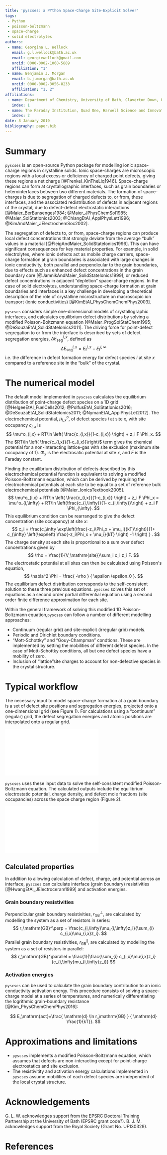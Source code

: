 ```yaml
---
title: 'pyscses: a PYthon Space-Charge Site-Explicit Solver'
tags:
 - Python
 - poisson-boltzmann
 - space-charge
 - solid electrolytes
authors:
 - name: Georgina L. Wellock
   email: g.l.wellock@bath.ac.uk
   email: georgiewellock@gmail.com
   orcid: 0000-0002-1068-5889
   affiliation: "1"
 - name: Benjamin J. Morgan
   email: b.j.morgan@bath.ac.uk
   orcid: 0000-0002-3056-8233
   affiliation: "1, 2"
affiliations:
 - name: Department of Chemistry, University of Bath, Claverton Down, UK, BA2 7AY
   index: 1
 - name: The Faraday Institution, Quad One, Harwell Science and Innovation Campus, Didcot, UK
   index: 2
date: 8 January 2019
bibliography: paper.bib
---
```


# Summary

``pyscses`` is an open-source Python package for modelling ionic space-charge regions in crystalline solids. Ionic space-charges are microscopic regions with a local excess or deficiency of charged point defects, giving these regions a net charge [@Frenkel_KinTheLiq1946]. Space-charge regions can form at crystallographic interfaces, such as grain boundaries or heterointerfaces between two different materials. The formation of space-charges is due to segregation of charged defects to, or from, these interfaces, and the associated redistribution of defects in adjacent regions of the crystal, due to defect&ndash;defect electrostatic interactions [@Maier_BerBunsenges1984; @Maier_JPhysChemSol1985; @Maier_SolStatIonics2003; @ChiangEtAl_ApplPhysLett1996; @KimAndMaier_JElectrochemSoc2002]. 

The segregation of defects to, or from, space-charge regions can produce local defect concentrations that strongly deviate from the average &ldquo;bulk&rdquo; values in a material [@FleigAndMaier_SolidStateIonics1996]. This can have significant consequences for key material properties. For example, in solid electrolytes, where ionic defects act as mobile charge carriers, space-charge formation at grain boundaries is associated with large changes in ionic conductivity, both parallel and perpendicular to the grain boundaries, due to effects such as enhanced defect concentrations in the grain boundary core [@JamnikAndMaier_SolidStateIonics1999], or reduced defect concentrations in adjacent &ldquo;depletion&rdquo; space-charge regions. In the case of solid electrolytes, understanding space-charge formation at grain boundaries and interfaces is a key challenge in developing a theoretical description of the role of crystalline microstructure on macroscopic ion transport (ionic conductivities) [@KimEtAl_PhysChemChemPhys2003].

``pyscses`` considers simple one-dimensional models of crystallographic interfaces, and calculates equilibrium defect distributions by solving a modified Poisson-Boltzmann equation [@Maier_ProgSolStatChem1995; @DeSouzaEtAl_SolidStateIonics2011]. The driving force for point-defect segregation to or from the interface is described by sets of defect segregation energies, $\Delta E_\mathrm{seg}^{i,x}$, defined as
$$
\Delta E_\mathrm{seg}^{i,x} = E_\mathrm{f}^{i,x} - E_\mathrm{f}^{i, \infty}
$$
i.e. the difference in defect formation energy for defect species $i$ at site $x$ compared to a reference site in the &ldquo;bulk&rdquo; of the crystal.

# The numerical model
The default model implemented in ``pyscses`` calculates the equilibrium distribution of point-charge defect species on a 1D grid [@HelgeeEtAl_FuelCells2012; @PolfusEtAl_SolStatIonics2016; @DeSouzaEtAl_SolidStateIonics2011; @NymanEtAl_ApplPhysLet2012]. The electrochemical potential, $\mu^o_{i,x}$, of defect species $i$ at site $x$, with site occupancy $c_{i,x}$ is 
$$
\mu^o_{i,x} + RT\ln \left( \frac{c_{i,x}}{1-c_{i,x}} \right) + z_i F \Phi_x.
$$
The $RT\ln \left( \frac{c_{i,x}}{1-c_{i,x}}\right)$ term gives the chemical potential for a non-interacting lattice-gas with site exclusion (maximum site occupancy of 1). $\Phi_x$ is the electrosatic potential at site $x$, and $F$ is the Faraday constant.

Finding the equilibrium distribution of defects described by this electrochemical potential function is equivalent to solving a modified Poisson-Boltzmann equation, which can be derived by requiring the electrochemical potentials at each site to be equal to a set of reference bulk electrochemical potentials [@Maier_IonicsTextbook2005].
$$
\mu^o_{i,x} + RT\ln \left( \frac{c_{i,x}}{1-c_{i,x}} \right) + z_i F \Phi_x = \mu^o_{i,\infty} + RT\ln \left(\frac{c_{i,\infty}}{1- c_{i,\infty}}\right) + z_i F \Phi_{\infty}.
$$
This equilibrium condition can be rearranged to give the defect concentration (site occupancy) at site $x$:
$$
c_i = \frac{c_\infty \exp\left(\frac{-z_i\Phi_x + \mu_i}{kT}\right)}{1+ c_{\infty} \left(\exp\left( \frac{-z_i\Phi_x + \mu_i}{kT} \right) -1 \right) } . 
$$
The charge density at each site is proportional to a sum over defect concentrations given by
$$
\rho = \frac{1}{V_\mathrm{site}}\sum_i c_i z_i F.
$$
The electrostatic potential at all sites can then be calculated using Poisson's equation,
$$
\nabla^2 \Phi = \frac{ -\rho } { \epsilon \epsilon_0 }.
$$
The equilibrium defect distribution corresponds to the self-consistent solution to these three previous equations.
``pyscses`` solves this set of equations as a second order partial differential equation using a second order finite difference approximation for each site.

Within the general framework of solving this modified 1D Poisson-Boltzmann equation,``pyscses`` can follow a number of different modelling approaches:

- Continuum (regular grid) and site-explicit (irregular grid) models.
- Periodic and Dirichlet boundary conditions.
- &ldquo;Mott-Schottky&rdquo; and &ldquo;Gouy-Champman&rdquo; condtions. These are implemented by setting the mobilities of different defect species. In the case of Mott-Schottky conditions, all but one defect species have a mobility of zero.
- Inclusion of &ldquo;lattice&rdquo;site charges to account for non-defective species in the crystal structure.

# Typical workflow

The necessary input to model space-charge formation at a grain boundary is a set of defect site positions and segregation energies, projected onto a one-dimensional grid (see Figure 1). For calculations using a &ldquo;continuum&rdquo; (regular) grid, the defect segregation energies and atomic positions are interpolated onto a regular grid.

![(Top) An example crystal structure for a grain boundary in CeO<sub>2</sub>. The $x$ coordinate of each potential defect site (orange spheres) is used to construct a one-dimensional &ldquo;site-explicit&rdquo; grid. Defect segregation energies calculated using e.g. atomistic modelling methods are used to assign segregation energies to every grid point (bottom).](Figures/seg_energies_joss.pdf)

`pyscses` uses these input data to solve the self-consistent modified Poisson-Boltzmann equation. The calculated outputs include the equilibrium electrostatic potential, charge density, and defect mole fractions (site occupancies) across the space charge region (Figure 2).

![Example outputs (electrostatic potentials, charge densities, and site occupancies) for a grain boundary in Gd-doped CeO<sub>2</sub>. The left and right pairs of panels show equivalent results calculated using continuum and site-explicit models.](Figures/continuum_vs_se_joss_MS.pdf)

## Calculated properties

In addition to allowing calculation of defect, charge, and potential across an interface, ``pyscses`` can calculate interface (grain boundary) resistivities [@HwangEtAl_JElectroceram1999] and activation energies. 

### Grain boundary resistivities

Perpendicular grain boundary resistivities, $r_\mathrm{GB}^\perp$, are calculated by modelling the system as a set of resistors in series:
$$
r_\mathrm{GB}^\perp = \frac{c_{i,\infty}\mu_{i,\infty}z_i}{\sum_{i} c_{i,x}\mu_{i,x}z_i}.
$$
Parallel grain boundary resistivities, $r_\mathrm{GB}^\parallel$, are calculated by modelling the system as a set of resistors in parallel:
$$
r_\mathrm{GB}^\parallel = \frac{1}{\frac{\sum_{i} c_{i,x}\mu{i,x}z_i}{c_{i,\infty}mu_{i,\infty}z_i}}
$$
 
### Activation energies
``pyscses`` can be used to calculate the grain boundary contribution to an ionic conductivity activation energy. This procedure consists of solving a space-charge model at a series of temperatures, and numerically differentiating the logrithmic grain-boundary resistance [@Kim_PhysChemChemPhys2016]:

$$
E_\mathrm{act}=\frac{ \mathrm{d} \ln r_\mathrm{GB} } { \mathrm{d} \frac{1}{kT}}.
$$

# Approximations and limitations
- ``pyscses`` implements a modified Poisson-Boltzmann equation, which assumes that defects are non-interacting except for point-charge electrostatics and site exclusion.
- The resistivitity and activation energy calculations implemented in ``pyscses`` assume mobilities of each defect species are independent of the local crystal structure.

# Acknowledgements

G. L. W. acknowledges support from the EPSRC Doctoral Training Partnership at the University of Bath (EPSRC grant code?).
B. J. M. acknowledges support from the Royal Society (Grant No. UF130329).

# References
